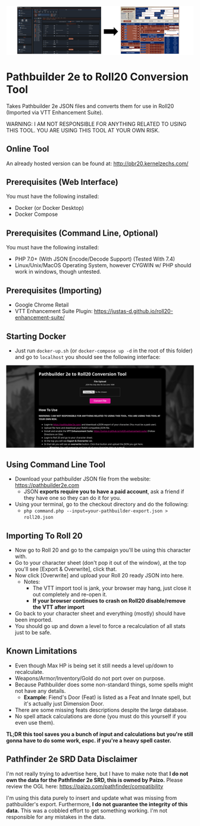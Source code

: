 ![Picture](.github/readme.png)

# Pathbuilder 2e to Roll20 Conversion Tool

Takes Pathbuilder 2e JSON files and converts them for use in Roll20 (Imported via VTT Enhancement Suite).

WARNING: I AM NOT RESPONSIBLE FOR ANYTHING RELATED TO USING THIS TOOL. YOU ARE USING THIS TOOL AT YOUR OWN RISK.

## Online Tool

An already hosted version can be found at: http://pbr20.kernelzechs.com/

## Prerequisites (Web Interface)
You must have the following installed:
- Docker (or Docker Desktop)
- Docker Compose

## Prerequisites (Command Line, Optional)
You must have the following installed:
- PHP 7.0+ (With JSON Encode/Decode Support) (Tested With 7.4)
- Linux/Unix/MacOS Operating System, however CYGWIN w/ PHP should work in windows, though untested.

## Prerequisites (Importing)
- Google Chrome Retail
- VTT Enhancement Suite Plugin: https://justas-d.github.io/roll20-enhancement-suite/

## Starting Docker
- Just run `docker-up.sh` (or `docker-compose up -d` in the root of this folder) and go to `localhost` you should see the following interface:

![Web Interface](.github/webinterface.png)

## Using Command Line Tool
- Download your pathbuilder JSON file from the website: https://pathbuilder2e.com
  - JSON **exports require you to have a paid account**, ask a friend if they have one so they can do it for you.
- Using your terminal, go to the checkout directory and do the following:
  - `php command.php --input=your-pathbuilder-export.json > roll20.json`

## Importing To Roll 20
- Now go to Roll 20 and go to the campaign you'll be using this character with.
- Go to your character sheet (don't pop it out of the window), at the top you'll see [Export & Overwrite], click that.
- Now click [Overwrite] and upload your Roll 20 ready JSON into here.
  - Notes:
    - The VTT import tool is jank, your browser may hang, just close it out completely and re-open it.
    - **If your browser continues to crash on Roll20 disable/remove the VTT after import**
- Go back to your character sheet and everything (mostly) should have been imported.
- You should go up and down a level to force a recalculation of all stats just to be safe.


## Known Limitations
- Even though Max HP is being set it still  needs a level up/down to recalculate.
- Weapons/Armor/Inventory/Gold do not port over on purpose.
- Because Pathbuilder does some non-standard things, some spells might not have any details.
  - **Example**: Fiend's Door (Feat) is listed as a Feat and Innate spell, but it's actually just Dimension Door.
- There are some missing feats descriptions despite the large database.
- No spell attack calculations are done (you must do this yourself if you even use them).

**TL;DR this tool saves you a bunch of input and calculations but you're still gonna have to do some work, espc. if you're a heavy spell caster.**

## Pathfinder 2e SRD Data Disclaimer
I'm not really trying to advertise here, but I have to make note that **I do not own the data for the Pathfinder 2e SRD, this is owned by Paizo.** Please review the OGL here: https://paizo.com/pathfinder/compatibility

I'm using this data purely to insert and update what was missing from pathbuilder's export. Furthermore, **I do not guarantee the integrity of this data.** This was a cobbled effort to get something working. I'm not responsible for any mistakes in the data.
